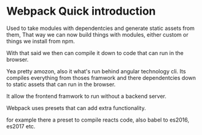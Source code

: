 
# Webpack Quick introduction

Used to take modules with dependentcies and generate static assets from them,
That way we can now build things with modules, either custom or things we install from npm.

With that said we then can compile it down to code that can run in the browser.

Yea pretty amozon, also it what's run behind angular technology cli.
Its compiles everything from thoses framwork and there dependentcies down to static assets that can run in the browser.

It allow the frontend framwork to run without a backend server.

Webpack uses presets that can add extra functionality.

for example there a preset to compile reacts code, also babel to es2016, es2017 etc.

